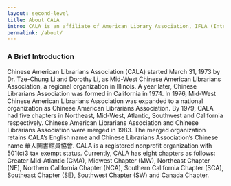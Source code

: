 ```yaml
---
layout: second-level
title: About CALA
intro: CALA is an affiliate of American Library Association, IFLA (International Federation of Library Associations Institutions) and JCLC (Joint Council of Librarians of Color)
permalink: /about/
---
```


### A Brief Introduction

Chinese American Librarians Association (CALA) started March 31, 1973 by Dr. Tze-Chung Li and Dorothy Li, as Mid-West Chinese American Librarians Association, a regional organization in Illinois. A year later, Chinese Librarians Association was formed in California in 1974. In 1976, Mid-West Chinese American Librarians Association was expanded to a national organization as Chinese American Librarians Association. By 1979, CALA had five chapters in Northeast, Mid-West, Atlantic, Southwest and California respectively. Chinese American Librarians Association and Chinese Librarians Association were merged in 1983. The merged organization retains CALA’s English name and Chinese Librarians Association’s Chinese name 華人圖書館員協會. CALA is a registered nonprofit organization with 501(c)3 tax exempt status. Currently, CALA has eight chapters as follows: Greater Mid-Atlantic (GMA), Midwest Chapter (MW), Northeast Chapter (NE), Northern California Chapter (NCA), Southern California Chapter (SCA), Southeast Chapter (SE), Southwest Chapter (SW) and Canada Chapter.
